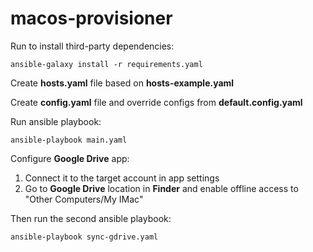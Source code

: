 # macos-provisioner

Run to install third-party dependencies:

```shell
ansible-galaxy install -r requirements.yaml
```

Create **hosts.yaml** file based on **hosts-example.yaml**

Create **config.yaml** file and override configs from **default.config.yaml**

Run ansible playbook:

```shell
ansible-playbook main.yaml
```

Configure **Google Drive** app:

1. Connect it to the target account in app settings
2. Go to **Google Drive** location in **Finder** and enable offline access to "Other Computers/My IMac"

Then run the second ansible playbook:

```shell
ansible-playbook sync-gdrive.yaml
```
